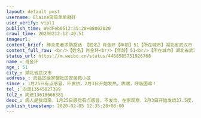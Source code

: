 ```yaml
---
layout: default_post
username: Elaine简简单单就好
user_verify: vipl1
publish_time: WedFeb0512:35:28+08002020
crawl_time: 20200212-12:40:51
imageurl: 
content_brief: 肺炎患者求助超话 【姓名】肖金环【年龄】51【所在城市】湖北省武汉市【所在小区、社区】武昌区徐家棚社区安居苑小区【患病时间】1月25日有点感冒，不发热，2月3日开始发热，咳喘，呼吸困难！【联系方式】向潇 13545027389【其他紧急联系人】向进 13618666381【病情描述】 病人是我母亲，1 ...全文
content_full_raw: <br/>【姓名】肖金环<br/>【年龄】51<br/>【所在城市】湖北省武汉市<br/>【所在小区、社区】武昌区徐家棚社区安居苑小区<br/>【患病时间】1月25日有点感冒，不发热，2月3日开始发热，咳喘，呼吸困难！<br/>【联系方式】向潇13545027389<br/>【其他紧急联系人】向进13618666381<br/>【病情描述】病人是我母亲，1月25日感觉有点感冒，不发烧，在家观察，2月3日开始发烧37.5度，社区医院检查，双肺感染，2月四日去紫荆医院拍肺片，感染严重，医生说基本可以确诊新型冠状病毒感染，并于下午2点做了核酸检测，预计5日上午有结果，但母亲咳喘严重，并且呼吸困难，已经打了120急救了，跪求好心人帮忙，打电话社区，武昌发热求助电话，市长热线，都没有回应，并且相互推诿！求好心人帮忙，希望母亲能及时入院治疗！万分感谢<spanclass="url-icon"><imgalt=[泪]src="//h5.sinaimg.cn/m/emoticon/icon/default/d_lei-1b4b02f8b1.png"style="width:1em;height:1em;"/></span><spanclass="url-icon"><imgalt=[泪]src="//h5.sinaimg.cn/m/emoticon/icon/default/d_lei-1b4b02f8b1.png"style="width:1em;height:1em;"/></span><spanclass="url-icon"><imgalt=[泪]src="//h5.sinaimg.cn/m/emoticon/icon/default/d_lei-1b4b02f8b1.png"style="width:1em;height:1em;"/></span><spanclass="url-icon"><imgalt=[跪了]src="//h5.sinaimg.cn/m/emoticon/icon/default/d_guile-7b3e474f7f.png"style="width:1em;height:1em;"/></span><spanclass="url-icon"><imgalt=[跪了]src="//h5.sinaimg.cn/m/emoticon/icon/default/d_guile-7b3e474f7f.png"style="width:1em;height:1em;"/></span><spanclass="url-icon"><imgalt=[跪了]src="//h5.sinaimg.cn/m/emoticon/icon/default/d_guile-7b3e474f7f.png"style="width:1em;height:1em;"/></span>
status_url: https://m.weibo.cn/status/4468585751926768
name_: 肖金环
age_: 51
city_: 湖北省武汉市
address_: 武昌区徐家棚社区安居苑小区
since_: 1月25日有点感冒，不发热，2月3日开始发热，咳喘，呼吸困难！
tel_: 向潇13545027389
tel2_: 向进13618666381
desc_: 病人是我母亲，1月25日感觉有点感冒，不发烧，在家观察，2月3日开始发烧37.5度，社区医院检查，双肺感染，2月四日去紫荆医院拍肺片，感染严重，医生说基本可以确诊新型冠状病毒感染，并于下午2点做了核酸检测，预计5日上午有结果，但母亲咳喘严重，并且呼吸困难，已经打了120急救了，跪求好心人帮忙，打电话社区，武昌发热求助电话，市长热线，都没有回应，并且相互推诿！求好心人帮忙，希望母亲能及时入院治疗！万分感谢<spanclass="url-icon"><imgalt=[泪]src="//h5.sinaimg.cn/m/emoticon/icon/default/d_lei-1b4b02f8b1.png"style="width1em;height1em;"/></span><spanclass="url-icon"><imgalt=[泪]src="//h5.sinaimg.cn/m/emoticon/icon/default/d_lei-1b4b02f8b1.png"style="width1em;height1em;"/></span><spanclass="url-icon"><imgalt=[泪]src="//h5.sinaimg.cn/m/emoticon/icon/default/d_lei-1b4b02f8b1.png"style="width1em;height1em;"/></span><spanclass="url-icon"><imgalt=[跪了]src="//h5.sinaimg.cn/m/emoticon/icon/default/d_guile-7b3e474f7f.png"style="width1em;height1em;"/></span><spanclass="url-icon"><imgalt=[跪了]src="//h5.sinaimg.cn/m/emoticon/icon/default/d_guile-7b3e474f7f.png"style="width1em;height1em;"/></span><spanclass="url-icon"><imgalt=[跪了]src="//h5.sinaimg.cn/m/emoticon/icon/default/d_guile-7b3e474f7f.png"style="width1em;height1em;"/></span>
publish_timestamp: 2020-02-05 12:35:28+08:00
---
```

